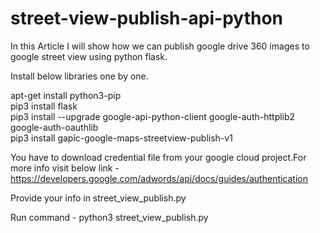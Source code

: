 # street-view-publish-api-python
In this Article I will show how we can publish google drive 360 images to google street view using python flask.

Install below libraries one by one.

apt-get install python3-pip  
pip3 install flask  
pip3 install --upgrade google-api-python-client google-auth-httplib2 google-auth-oauthlib  
pip3 install gapic-google-maps-streetview-publish-v1

You have to download credential file from your google cloud project.For more info visit below link - 
https://developers.google.com/adwords/api/docs/guides/authentication

Provide your info in street_view_publish.py

Run command - python3 street_view_publish.py



